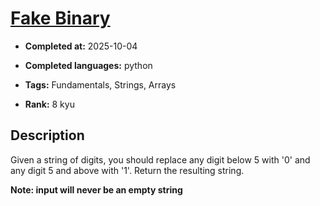 # [Fake Binary](https://www.codewars.com/kata/57eae65a4321032ce000002d)

- **Completed at:** 2025-10-04

- **Completed languages:** python

- **Tags:** Fundamentals, Strings, Arrays

- **Rank:** 8 kyu

## Description

Given a string of digits, you should replace any digit below 5 with '0' and any digit 5 and above with '1'. Return the resulting string.

**Note: input will never be an empty string**
